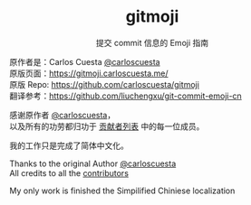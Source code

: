 <h1 align="center">gitmoji</h1>
<p align="center">提交 commit 信息的 Emoji 指南</p>

原作者是：Carlos Cuesta [@carloscuesta](https://github.com/carloscuesta)   
原版页面：https://gitmoji.carloscuesta.me/   
原版 Repo: https://github.com/carloscuesta/gitmoji   
翻译参考：https://github.com/liuchengxu/git-commit-emoji-cn   

感谢原作者 [@carloscuesta](https://github.com/carloscuesta)，    
以及所有的功劳都归功于 [贡献者列表](https://github.com/carloscuesta/gitmoji/graphs/contributors) 中的每一位成员。    
   
我的工作只是完成了简体中文化。    

 Thanks to the original Author [@carloscuesta](https://github.com/carloscuesta)   
 All credits to all the [contributors](https://github.com/carloscuesta/gitmoji/graphs/contributors)   

 My only work is finished the Simpilified Chiniese localization
